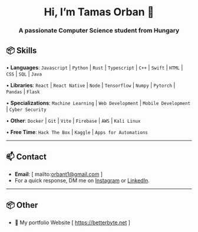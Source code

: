<h1 align="center">Hi, I’m Tamas Orban 👋</h1>
<h3 align="center">A passionate Computer Science student from Hungary

## 📦 Skills
  
• **Languages**: `Javascript` | `Python` | `Rust` | `Typescript` | `C++` | `Swift` | `HTML` | `CSS` | `SQL` | `Java`

• **Libraries**: `React` | `React Native` | `Node` | `Tensorflow` | `Numpy` | `Pytorch` | `Pandas` | `Flask`

• **Specializations**: `Machine Learning` | `Web Development` | `Mobile Development` | `Cyber Security` 

• **Other**: `Docker` | `Git` | `Vite` | `Firebase` | `AWS` | `Kali Linux`

• **Free Time**: `Hack The Box` | `Kaggle` | `Apps for Automations`

---

## 📫 Contact
- **Email**: [ mailto:orbant1@gmail.com ]
- For a quick response, DM me on [Instagram](https://www.instagram.com/mirayatech/) or [LinkedIn](https://www.linkedin.com/in/mirayaabrodi/). 
  
---

## 📦 Other
- 📝 My portfolio Website [ https://betterbyte.net ]





